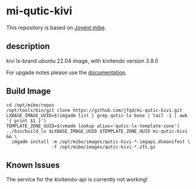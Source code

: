 # mi-qutic-kivi

This repository is based on [Joyent mibe](https://github.com/jfqd/mibe).

## description

kivi lx-brand ubuntu 22.04 image, with kivitendo version 3.8.0

For upgade notes please use the [documentation](https://github.com/kivitendo/kivitendo-erp/blob/master/doc/UPGRADE).

## Build Image

```
cd /opt/mibe/repos
/opt/tools/bin/git clone https://github.com/jfqd/mi-qutic-kivi.git
LXBASE_IMAGE_UUID=$(imgadm list | grep qutic-lx-base | tail -1 | awk '{ print $1 }')
TEMPLATE_ZONE_UUID=$(vmadm lookup alias='qutic-lx-template-zone')
../bin/build_lx $LXBASE_IMAGE_UUID $TEMPLATE_ZONE_UUID mi-qutic-kivi && \
  imgadm install -m /opt/mibe/images/qutic-kivi-*-imgapi.dsmanifest \ 
                 -f /opt/mibe/images/qutic-kivi-*.zfs.gz
```

## Known Issues

The service for the kivitendo-api is currently not working!
